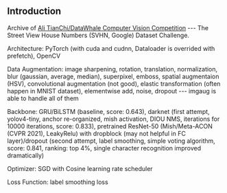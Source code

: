 ## Introduction

Archive of [Ali TianChi/DataWhale Computer Vision Competition](https://tianchi.aliyun.com/competition/entrance/531795/information?lang=en-us) --- The Street View House Numbers (SVHN, Google) Dataset Challenge.

Architecture: PyTorch (with cuda and cudnn, Dataloader is overrided with prefetch), OpenCV

Data Augmentation: image sharpening, rotation, translation, normalization, blur (gaussian, average, median), superpixel, emboss, spatial augmentaion (HSV), convolutional augmentation (not good), elastic transformation (often happen in MNIST dataset), elementwise add, noise, dropout --- imgaug is able to handle all of them

Backbone: GRU/BiLSTM (baseline, score: 0.643), darknet (first attempt, yolov4-tiny, anchor re-organized, mish activation, DIOU NMS, iterations for 10000 iterations, score: 0.833), pretrained ResNet-50 (Mish/Meta-ACON (CVPR 2021), LeakyRelu) with dropblock (may not helpful in FC layer)/dropout (second attempt, label smoothing, simple voting algorithm, score: 0.841, ranking: top 4%, single character recognition improved dramatically)

Optimizer: SGD with Cosine learning rate scheduler

Loss Function: label smoothing loss
